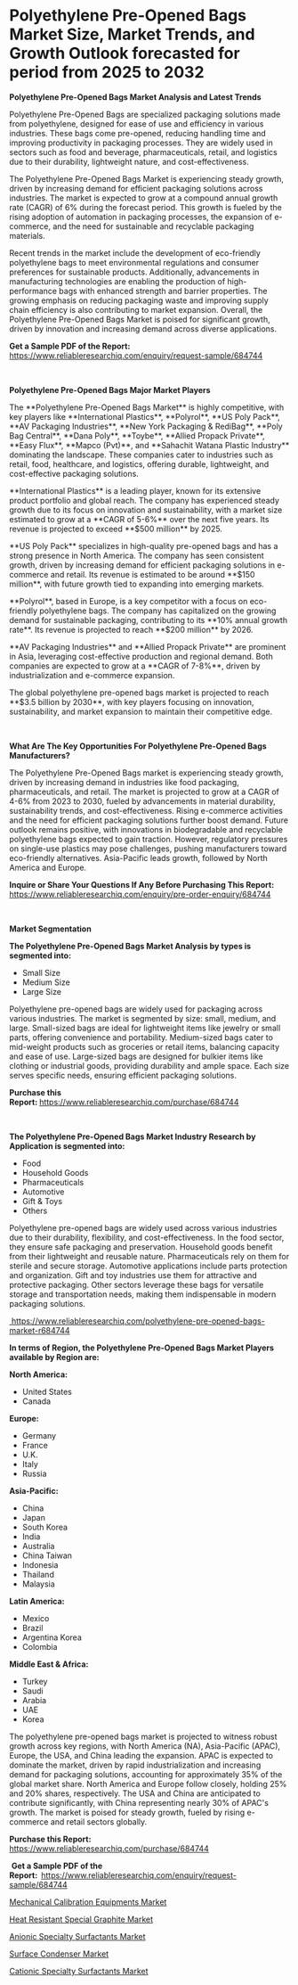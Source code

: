 <p><h1>Polyethylene Pre-Opened Bags Market Size, Market Trends, and Growth Outlook forecasted for period from 2025 to 2032</h1></p><p><strong>Polyethylene Pre-Opened Bags Market Analysis and Latest Trends</strong></p>
<p><p>Polyethylene Pre-Opened Bags are specialized packaging solutions made from polyethylene, designed for ease of use and efficiency in various industries. These bags come pre-opened, reducing handling time and improving productivity in packaging processes. They are widely used in sectors such as food and beverage, pharmaceuticals, retail, and logistics due to their durability, lightweight nature, and cost-effectiveness.</p><p>The Polyethylene Pre-Opened Bags Market is experiencing steady growth, driven by increasing demand for efficient packaging solutions across industries. The market is expected to grow at a compound annual growth rate (CAGR) of 6% during the forecast period. This growth is fueled by the rising adoption of automation in packaging processes, the expansion of e-commerce, and the need for sustainable and recyclable packaging materials.</p><p>Recent trends in the market include the development of eco-friendly polyethylene bags to meet environmental regulations and consumer preferences for sustainable products. Additionally, advancements in manufacturing technologies are enabling the production of high-performance bags with enhanced strength and barrier properties. The growing emphasis on reducing packaging waste and improving supply chain efficiency is also contributing to market expansion. Overall, the Polyethylene Pre-Opened Bags Market is poised for significant growth, driven by innovation and increasing demand across diverse applications.</p></p>
<p><strong>Get a Sample PDF of the Report:&nbsp;</strong> <a href="https://www.reliableresearchiq.com/enquiry/request-sample/684744?utm_campaign=973&utm_medium=2&utm_source=Github&utm_content=ia&utm_term=20012025&utm_id=polyethylene-pre-opened-bags">https://www.reliableresearchiq.com/enquiry/request-sample/684744</a></p>
<p>&nbsp;</p>
<p><strong>Polyethylene Pre-Opened Bags Major Market Players</strong></p>
<p><p>The **Polyethylene Pre-Opened Bags Market** is highly competitive, with key players like **International Plastics**, **Polyrol**, **US Poly Pack**, **AV Packaging Industries**, **New York Packaging & RediBag**, **Poly Bag Central**, **Dana Poly**, **Toybe**, **Allied Propack Private**, **Easy Flux**, **Mapco (Pvt)**, and **Sahachit Watana Plastic Industry** dominating the landscape. These companies cater to industries such as retail, food, healthcare, and logistics, offering durable, lightweight, and cost-effective packaging solutions.</p><p>**International Plastics** is a leading player, known for its extensive product portfolio and global reach. The company has experienced steady growth due to its focus on innovation and sustainability, with a market size estimated to grow at a **CAGR of 5-6%** over the next five years. Its revenue is projected to exceed **$500 million** by 2025.</p><p>**US Poly Pack** specializes in high-quality pre-opened bags and has a strong presence in North America. The company has seen consistent growth, driven by increasing demand for efficient packaging solutions in e-commerce and retail. Its revenue is estimated to be around **$150 million**, with future growth tied to expanding into emerging markets.</p><p>**Polyrol**, based in Europe, is a key competitor with a focus on eco-friendly polyethylene bags. The company has capitalized on the growing demand for sustainable packaging, contributing to its **10% annual growth rate**. Its revenue is projected to reach **$200 million** by 2026.</p><p>**AV Packaging Industries** and **Allied Propack Private** are prominent in Asia, leveraging cost-effective production and regional demand. Both companies are expected to grow at a **CAGR of 7-8%**, driven by industrialization and e-commerce expansion.</p><p>The global polyethylene pre-opened bags market is projected to reach **$3.5 billion by 2030**, with key players focusing on innovation, sustainability, and market expansion to maintain their competitive edge.</p></p>
<p>&nbsp;</p>
<p><strong>What Are The Key Opportunities For Polyethylene Pre-Opened Bags Manufacturers?</strong></p>
<p><p>The Polyethylene Pre-Opened Bags market is experiencing steady growth, driven by increasing demand in industries like food packaging, pharmaceuticals, and retail. The market is projected to grow at a CAGR of 4-6% from 2023 to 2030, fueled by advancements in material durability, sustainability trends, and cost-effectiveness. Rising e-commerce activities and the need for efficient packaging solutions further boost demand. Future outlook remains positive, with innovations in biodegradable and recyclable polyethylene bags expected to gain traction. However, regulatory pressures on single-use plastics may pose challenges, pushing manufacturers toward eco-friendly alternatives. Asia-Pacific leads growth, followed by North America and Europe.</p></p>
<p><strong>Inquire or Share Your Questions If Any Before Purchasing This Report:</strong> <a href="https://www.reliableresearchiq.com/enquiry/pre-order-enquiry/684744?utm_campaign=973&utm_medium=2&utm_source=Github&utm_content=ia&utm_term=20012025&utm_id=polyethylene-pre-opened-bags">https://www.reliableresearchiq.com/enquiry/pre-order-enquiry/684744</a></p>
<p>&nbsp;</p>
<p><strong>Market Segmentation</strong></p>
<p><strong>The Polyethylene Pre-Opened Bags Market Analysis by types is segmented into:</strong></p>
<p><ul><li>Small Size</li><li>Medium Size</li><li>Large Size</li></ul></p>
<p><p>Polyethylene pre-opened bags are widely used for packaging across various industries. The market is segmented by size: small, medium, and large. Small-sized bags are ideal for lightweight items like jewelry or small parts, offering convenience and portability. Medium-sized bags cater to mid-weight products such as groceries or retail items, balancing capacity and ease of use. Large-sized bags are designed for bulkier items like clothing or industrial goods, providing durability and ample space. Each size serves specific needs, ensuring efficient packaging solutions.</p></p>
<p><strong>Purchase this Report:&nbsp;</strong><a href="https://www.reliableresearchiq.com/purchase/684744?utm_campaign=973&utm_medium=2&utm_source=Github&utm_content=ia&utm_term=20012025&utm_id=polyethylene-pre-opened-bags">https://www.reliableresearchiq.com/purchase/684744</a></p>
<p>&nbsp;</p>
<p><strong>The Polyethylene Pre-Opened Bags Market Industry Research by Application is segmented into:</strong></p>
<p><ul><li>Food</li><li>Household Goods</li><li>Pharmaceuticals</li><li>Automotive</li><li>Gift & Toys</li><li>Others</li></ul></p>
<p><p>Polyethylene pre-opened bags are widely used across various industries due to their durability, flexibility, and cost-effectiveness. In the food sector, they ensure safe packaging and preservation. Household goods benefit from their lightweight and reusable nature. Pharmaceuticals rely on them for sterile and secure storage. Automotive applications include parts protection and organization. Gift and toy industries use them for attractive and protective packaging. Other sectors leverage these bags for versatile storage and transportation needs, making them indispensable in modern packaging solutions.</p></p>
<p><a href="https://www.reliableresearchiq.com/polyethylene-pre-opened-bags-market-r684744?utm_campaign=973&utm_medium=2&utm_source=Github&utm_content=ia&utm_term=20012025&utm_id=polyethylene-pre-opened-bags">&nbsp;https://www.reliableresearchiq.com/polyethylene-pre-opened-bags-market-r684744</a></p>
<p><strong>In terms of Region, the Polyethylene Pre-Opened Bags Market Players available by Region are:</strong></p>
<p>
    <p> <strong> North America: </strong>
        <ul>
            <li>United States</li>
            <li>Canada</li>
        </ul>
        </p> 
    <p> <strong> Europe: </strong>
        <ul>
            <li>Germany</li>
            <li>France</li>
            <li>U.K.</li>
            <li>Italy</li>
            <li>Russia</li>
        </ul>
        </p> 
    <p> <strong> Asia-Pacific: </strong>
        <ul>
            <li>China</li>
            <li>Japan</li>
            <li>South Korea</li>
            <li>India</li>
            <li>Australia</li>
            <li>China Taiwan</li>
            <li>Indonesia</li>
            <li>Thailand</li>
            <li>Malaysia</li>
        </ul>
        </p> 
    <p> <strong> Latin America: </strong>
        <ul>
            <li>Mexico</li>
            <li>Brazil</li>
            <li>Argentina Korea</li>
            <li>Colombia</li>
        </ul>
        </p> 
    <p> <strong> Middle East & Africa: </strong>
        <ul>
            <li>Turkey</li>
            <li>Saudi</li>
            <li>Arabia</li>
            <li>UAE</li>
            <li>Korea</li>
        </ul>
    </p>
    </p>
<p><p>The polyethylene pre-opened bags market is projected to witness robust growth across key regions, with North America (NA), Asia-Pacific (APAC), Europe, the USA, and China leading the expansion. APAC is expected to dominate the market, driven by rapid industrialization and increasing demand for packaging solutions, accounting for approximately 35% of the global market share. North America and Europe follow closely, holding 25% and 20% shares, respectively. The USA and China are anticipated to contribute significantly, with China representing nearly 30% of APAC's growth. The market is poised for steady growth, fueled by rising e-commerce and retail sectors globally.</p></p>
<p><strong>Purchase this Report: </strong><a href="https://www.reliableresearchiq.com/purchase/684744?utm_campaign=973&utm_medium=2&utm_source=Github&utm_content=ia&utm_term=20012025&utm_id=polyethylene-pre-opened-bags">https://www.reliableresearchiq.com/purchase/684744</a></p>
<p>&nbsp;<strong>Get a Sample PDF of the Report:&nbsp;&nbsp;</strong><a href="https://www.reliableresearchiq.com/enquiry/request-sample/684744?utm_campaign=973&utm_medium=2&utm_source=Github&utm_content=ia&utm_term=20012025&utm_id=polyethylene-pre-opened-bags">https://www.reliableresearchiq.com/enquiry/request-sample/684744</a></p>
<p><strong></strong></p>
<p><p><a href="https://github.com/darenph8er/Market-Research-Report-List-1/blob/main/mechanical-calibration-equipments-market.md?utm_campaign=973&utm_medium=2&utm_source=Github&utm_content=ia&utm_term=20012025&utm_id=polyethylene-pre-opened-bags">Mechanical Calibration Equipments Market</a></p><p><a href="https://github.com/nathaliehurles7142/Market-Research-Report-List-1/blob/main/heat-resistant-special-graphite-market.md?utm_campaign=973&utm_medium=2&utm_source=Github&utm_content=ia&utm_term=20012025&utm_id=polyethylene-pre-opened-bags">Heat Resistant Special Graphite Market</a></p><p><a href="https://github.com/ElviraLeka1962/Market-Research-Report-List-1/blob/main/anionic-specialty-surfactants-market.md?utm_campaign=973&utm_medium=2&utm_source=Github&utm_content=ia&utm_term=20012025&utm_id=polyethylene-pre-opened-bags">Anionic Specialty Surfactants Market</a></p><p><a href="https://github.com/rosalinebhakta48/Market-Research-Report-List-1/blob/main/surface-condenser-market.md?utm_campaign=973&utm_medium=2&utm_source=Github&utm_content=ia&utm_term=20012025&utm_id=polyethylene-pre-opened-bags">Surface Condenser Market</a></p><p><a href="https://github.com/kimberjam0i/Market-Research-Report-List-1/blob/main/cationic-specialty-surfactants-market.md?utm_campaign=973&utm_medium=2&utm_source=Github&utm_content=ia&utm_term=20012025&utm_id=polyethylene-pre-opened-bags">Cationic Specialty Surfactants Market</a></p></p>